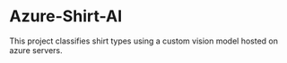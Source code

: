 # Azure-Shirt-AI
This project classifies shirt types using a custom vision model hosted on azure servers.
 
